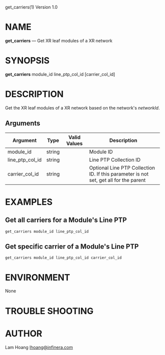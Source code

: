 get_carriers(1) Version 1.0 

NAME
====

**get_carriers** — Get XR leaf modules of a XR network

SYNOPSIS
========

**get_carriers** module_id line_ptp_col_id [carrier_col_id]



DESCRIPTION
===========

Get the XR leaf modules of a XR network based on the network's *networkId*. 


Arguments
-------

| Argument         |  Type     | Valid Values      | Description                   |
|------------------|-----------|-------------------|-------------------------------|
| module_id        |  string   |                   | Module ID              |
| line_ptp_col_id        |  string   |                   | Line PTP Collection ID              |
| carrier_col_id        |  string   |                   | Optional Line PTP Collection ID. If this parameter is not set, get all for the parent           |

EXAMPLES
===========

Get all carriers for a Module's Line PTP 
------
```
get_carriers module_id line_ptp_col_id 
```

Get specific carrier of a Module's Line PTP 
------
```
get_carriers module_id line_ptp_col_id carrier_col_id
```
ENVIRONMENT
===========

None

TROUBLE SHOOTING
====

AUTHOR
======

Lam Hoang <lhoang@infinera.com>